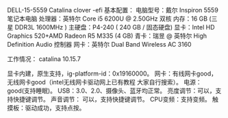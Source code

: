 DELL-15-5559 Catalina clover -efi 
基本配置：
电脑型号：戴尔 Inspiron 5559 笔记本电脑
处理器：英特尔 Core i5 6200U @ 2.50GHz 双核
内存：16 GB (三星 DDR3L 1600MHz )
主硬盘：P4-240 ( 240 GB / 固态硬盘)
显卡：Intel HD Graphics 520+AMD Radeon R5 M335 (4 GB)
青卡：瑞昱 @ 英特尔 High Definition Audio 控制器
网卡：英特尔 Dual Band Wireless AC 3160

工作情况：
catalina 10.15.7

显卡内建，原生支持，ig-platform-id：0x19160000。
网卡：有线网卡good，无线网卡good（intel无线网卡驱动网上已有教程 大家自行搜索）。
电源：good(支持睡眠)。
USB：3.0、2.0、摄像头、蓝牙均正常。
亮度调节：可以，支持快捷键调节。
声音调节： 可以，支持快捷键调节。
CPU变频：支持变频。
触摸板：驱动成功，支持点按。
